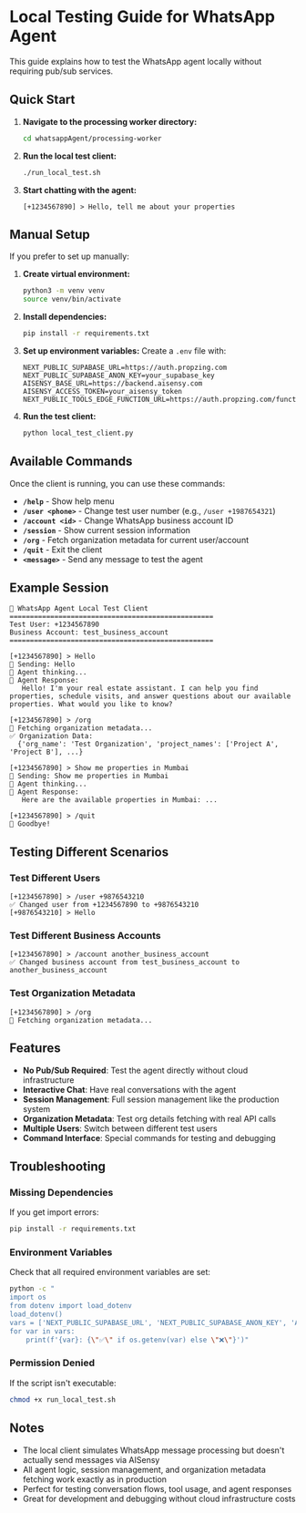 # Local Testing Guide for WhatsApp Agent

This guide explains how to test the WhatsApp agent locally without requiring pub/sub services.

## Quick Start

1. **Navigate to the processing worker directory:**
   ```bash
   cd whatsappAgent/processing-worker
   ```

2. **Run the local test client:**
   ```bash
   ./run_local_test.sh
   ```

3. **Start chatting with the agent:**
   ```
   [+1234567890] > Hello, tell me about your properties
   ```

## Manual Setup

If you prefer to set up manually:

1. **Create virtual environment:**
   ```bash
   python3 -m venv venv
   source venv/bin/activate
   ```

2. **Install dependencies:**
   ```bash
   pip install -r requirements.txt
   ```

3. **Set up environment variables:**
   Create a `.env` file with:
   ```env
   NEXT_PUBLIC_SUPABASE_URL=https://auth.propzing.com
   NEXT_PUBLIC_SUPABASE_ANON_KEY=your_supabase_key
   AISENSY_BASE_URL=https://backend.aisensy.com
   AISENSY_ACCESS_TOKEN=your_aisensy_token
   NEXT_PUBLIC_TOOLS_EDGE_FUNCTION_URL=https://auth.propzing.com/functions/v1/whatsappagent_tools
   ```

4. **Run the test client:**
   ```bash
   python local_test_client.py
   ```

## Available Commands

Once the client is running, you can use these commands:

- **`/help`** - Show help menu
- **`/user <phone>`** - Change test user number (e.g., `/user +1987654321`)
- **`/account <id>`** - Change WhatsApp business account ID
- **`/session`** - Show current session information
- **`/org`** - Fetch organization metadata for current user/account
- **`/quit`** - Exit the client
- **`<message>`** - Send any message to test the agent

## Example Session

```
🚀 WhatsApp Agent Local Test Client
==================================================
Test User: +1234567890
Business Account: test_business_account
==================================================

[+1234567890] > Hello
💬 Sending: Hello
🤖 Agent thinking...
🤖 Agent Response:
   Hello! I'm your real estate assistant. I can help you find properties, schedule visits, and answer questions about our available properties. What would you like to know?

[+1234567890] > /org
🏢 Fetching organization metadata...
✅ Organization Data:
  {'org_name': 'Test Organization', 'project_names': ['Project A', 'Project B'], ...}

[+1234567890] > Show me properties in Mumbai
💬 Sending: Show me properties in Mumbai
🤖 Agent thinking...
🤖 Agent Response:
   Here are the available properties in Mumbai: ...

[+1234567890] > /quit
👋 Goodbye!
```

## Testing Different Scenarios

### Test Different Users
```
[+1234567890] > /user +9876543210
✅ Changed user from +1234567890 to +9876543210
[+9876543210] > Hello
```

### Test Different Business Accounts
```
[+1234567890] > /account another_business_account
✅ Changed business account from test_business_account to another_business_account
```

### Test Organization Metadata
```
[+1234567890] > /org
🏢 Fetching organization metadata...
```

## Features

- **No Pub/Sub Required**: Test the agent directly without cloud infrastructure
- **Interactive Chat**: Have real conversations with the agent
- **Session Management**: Full session management like the production system
- **Organization Metadata**: Test org details fetching with real API calls
- **Multiple Users**: Switch between different test users
- **Command Interface**: Special commands for testing and debugging

## Troubleshooting

### Missing Dependencies
If you get import errors:
```bash
pip install -r requirements.txt
```

### Environment Variables
Check that all required environment variables are set:
```bash
python -c "
import os
from dotenv import load_dotenv
load_dotenv()
vars = ['NEXT_PUBLIC_SUPABASE_URL', 'NEXT_PUBLIC_SUPABASE_ANON_KEY', 'AISENSY_BASE_URL', 'AISENSY_ACCESS_TOKEN']
for var in vars:
    print(f'{var}: {\"✅\" if os.getenv(var) else \"❌\"}')"
```

### Permission Denied
If the script isn't executable:
```bash
chmod +x run_local_test.sh
```

## Notes

- The local client simulates WhatsApp message processing but doesn't actually send messages via AISensy
- All agent logic, session management, and organization metadata fetching work exactly as in production
- Perfect for testing conversation flows, tool usage, and agent responses
- Great for development and debugging without cloud infrastructure costs